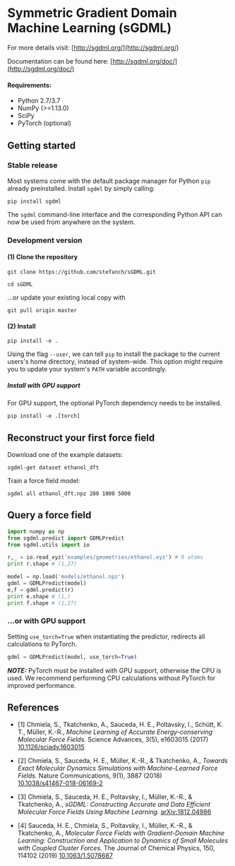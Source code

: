 # Symmetric Gradient Domain Machine Learning (sGDML)

For more details visit: [http://sgdml.org/](http://sgdml.org/)

Documentation can be found here: [http://sgdml.org/doc/](http://sgdml.org/doc/)

#### Requirements:
- Python 2.7/3.7
- NumPy (>=1.13.0)
- SciPy
- PyTorch (optional)

## Getting started

### Stable release

Most systems come with the default package manager for Python ``pip`` already preinstalled. Install ``sgdml`` by simply calling:

`pip install sgdml`

The ``sgdml`` command-line interface and the corresponding Python API can now be used from anywhere on the system.

### Development version

#### (1) Clone the repository

`git clone https://github.com/stefanch/sGDML.git`

`cd sGDML`

...or update your existing local copy with

`git pull origin master`

#### (2) Install

`pip install -e .`

Using the flag ``--user``, we can tell ``pip`` to install the package to the current users's home directory, instead of system-wide. This option might require you to update your system's ``PATH`` variable accordingly.

##### Install with GPU support

For GPU support, the optional PyTorch dependency needs to be installed.

`pip install -e .[torch]`

## Reconstruct your first force field

Download one of the example datasets:

`sgdml-get dataset ethanol_dft`

Train a force field model:

`sgdml all ethanol_dft.npz 200 1000 5000`

## Query a force field

```python
import numpy as np
from sgdml.predict import GDMLPredict
from sgdml.utils import io

r,_ = io.read_xyz('examples/geometries/ethanol.xyz') # 9 atoms
print r.shape # (1,27)

model = np.load('models/ethanol.npz')
gdml = GDMLPredict(model)
e,f = gdml.predict(r)
print e.shape # (1,)
print f.shape # (1,27)
```

### ...or with GPU support

Setting ``use_torch=True`` when instantiating the predictor, redirects all calculations to PyTorch.

```python
gdml = GDMLPredict(model, use_torch=True)
```

**_NOTE:_**  PyTorch must be installed with GPU support, otherwise the CPU is used. We recommend performing CPU calculations without PyTorch for improved performance.


## References

* [1] Chmiela, S., Tkatchenko, A., Sauceda, H. E., Poltavsky, I., Schütt, K. T., Müller, K.-R.,
*Machine Learning of Accurate Energy-conserving Molecular Force Fields.*
Science Advances, 3(5), e1603015 (2017)   
[10.1126/sciadv.1603015](http://dx.doi.org/10.1126/sciadv.1603015)

* [2] Chmiela, S., Sauceda, H. E., Müller, K.-R., & Tkatchenko, A.,
*Towards Exact Molecular Dynamics Simulations with Machine-Learned Force Fields.*
Nature Communications, 9(1), 3887 (2018)   
[10.1038/s41467-018-06169-2](https://doi.org/10.1038/s41467-018-06169-2)

* [3] Chmiela, S., Sauceda, H. E., Poltavsky, I., Müller, K.-R., & Tkatchenko, A.,
*sGDML: Constructing Accurate and Data Efficient Molecular Force Fields Using Machine Learning.*
[arXiv:1812.04986](https://arxiv.org/abs/1812.04986)

* [4] Sauceda, H. E., Chmiela, S., Poltavsky, I., Müller, K.-R., & Tkatchenko, A.,
*Molecular Force Fields with Gradient-Domain Machine Learning: Construction and Application to Dynamics of Small Molecules with Coupled Cluster Forces.*
The Journal of Chemical Physics, 150, 114102 (2019)
[10.1063/1.5078687](https://doi.org/10.1063/1.5078687)